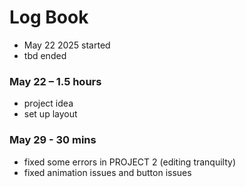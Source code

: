 # Log Book 
- May 22 2025 started
- tbd ended
### May 22 – 1.5 hours
- project idea
- set up layout
### May 29 - 30 mins
- fixed some errors in PROJECT 2 (editing tranquilty)
- fixed animation issues and button issues
